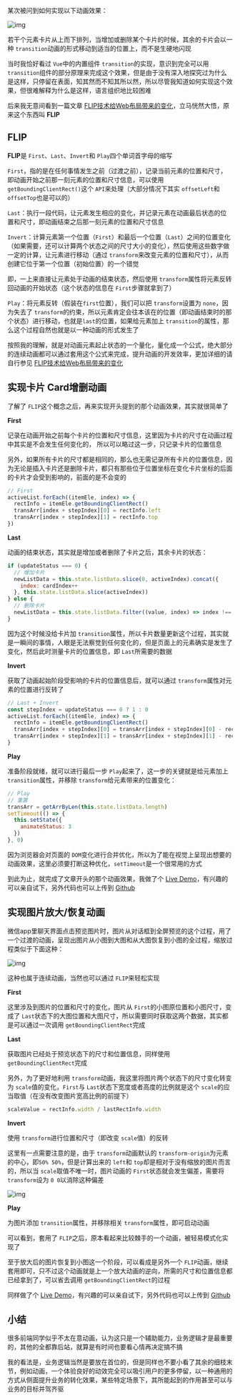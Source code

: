 某次被问到如何实现以下动画效果：

![img](card_2.gif)

若干个元素卡片从上而下排列，当增加或删除某个卡片的时候，其余的卡片会以一种 `transition`动画的形式移动到适当的位置上，而不是生硬地闪现

当时我恰好看过 `Vue`中的内置组件 `transition`的实现，意识到完全可以用 `transition`组件的部分原理来完成这个效果，但是由于没有深入地探究过为什么是这样，只停留在表面，知其然而不知其所以然，所以尽管我知道如何实现这个效果，但很难解释为什么是这样，语言组织地比较困难

后来我无意间看到一篇文章 [FLIP技术给Web布局带来的变化](https://www.w3cplus.com/javascript/animating-layouts-with-the-flip-technique.html)，立马恍然大悟，原来这个东西叫 **FLIP**

## FLIP

**FLIP**是 `First`、`Last`、`Invert`和 `Play`四个单词首字母的缩写

`First`，指的是在任何事情发生之前（过渡之前），记录当前元素的位置和尺寸，即动画开始之前那一刻元素的位置和尺寸信息，可以使用 `getBoundingClientRect()`这个 `API`来处理（大部分情况下其实 `offsetLeft`和 `offsetTop`也是可以的）

`Last`：执行一段代码，让元素发生相应的变化，并记录元素在动画最后状态的位置和尺寸，即动画结束之后那一刻元素的位置和尺寸信息

`Invert`：计算元素第一个位置（`First`）和最后一个位置（`Last`）之间的位置变化（如果需要，还可以计算两个状态之间的尺寸大小的变化），然后使用这些数字做一定的计算，让元素进行移动（通过 `transform`来改变元素的位置和尺寸），从而创建它位于第一个位置（初始位置）的一个错觉

即，一上来直接让元素处于动画的结束状态，然后使用 `transform`属性将元素反转回动画的开始状态（这个状态的信息在 `First`步骤就拿到了）

`Play`：将元素反转（假装在`first`位置），我们可以把 `transform`设置为 `none`，因为失去了 `transform`的约束，所以元素肯定会往本该在的位置（即动画结束时的那个状态）进行移动，也就是`last`的位置，如果给元素加上 `transition`的属性，那么这个过程自然也就是以一种动画的形式发生了

按照我的理解，就是对动画元素起止状态的一个量化，量化成一个公式，绝大部分的连续动画都可以通过套用这个公式来完成，提升动画的开发效率，更加详细的请自行参见 [FLIP技术给Web布局带来的变化](https://www.w3cplus.com/javascript/animating-layouts-with-the-flip-technique.html)

## 实现卡片 Card增删动画

了解了 `FLIP`这个概念之后，再来实现开头提到的那个动画效果，其实就很简单了

**First**

记录在动画开始之前每个卡片的位置和尺寸信息，这里因为卡片的尺寸在动画过程中其实是不会发生任何变化的， 所以可以略过这一步，只记录卡片的位置信息

另外，如果所有卡片的尺寸都是相同的，那么也无需记录所有卡片的位置信息，因为无论是插入卡片还是删除卡片，都只有那些位于位置坐标在变化卡片坐标的后面的卡片才会受到影响的，前面的是不会变的

```js
// First
activeList.forEach((itemEle, index) => {
  rectInfo = itemEle.getBoundingClientRect()
  transArr[index + stepIndex][0] = rectInfo.left
  transArr[index + stepIndex][1] = rectInfo.top
})
```

**Last**

动画的结束状态，其实就是增加或者删除了卡片之后，其余卡片的状态：

```js
if (updateStatus === 0) {
  // 增加卡片
  newListData = this.state.listData.slice(0, activeIndex).concat({
    index: cardIndex++
  }, this.state.listData.slice(activeIndex))
} else {
  // 删除卡片
  newListData = this.state.listData.filter((value, index) => index !== activeIndex)
}
```
因为这个时候没给卡片加 `transition`属性，所以卡片数量更新这个过程，其实就是一瞬间的事情，人眼是无法察觉到任何变化的，但是页面上的元素确实是发生了变化，然后此时测量卡片的位置信息，即 `Last`所需要的数据

**Invert**

获取了动画起始阶段受影响的卡片的位置信息后，就可以通过 `transform`属性对元素的位置进行反转了

```js
// Last + Invert
const stepIndex = updateStatus === 0 ? 1 : 0
activeList.forEach((itemEle, index) => {
  rectInfo = itemEle.getBoundingClientRect()
  transArr[index + stepIndex][0] = transArr[index + stepIndex][0] - rectInfo.left
  transArr[index + stepIndex][1] = transArr[index + stepIndex][1] - rectInfo.top
}
```

**Play**

准备阶段就绪，就可以进行最后一步 `Play`起来了，这一步的关键就是给元素加上 `transition`属性，并移除 `transform`给元素带来的位置变化：

```js
// Play
// 重置
transArr = getArrByLen(this.state.listData.length)
setTimeout(() => {
  this.setState({
    animateStatus: 3
  })
}, 0)
```
因为浏览器会对页面的 `DOM`变化进行合并优化，所以为了能在视觉上呈现出想要的动画效果，这里必须要打断这种优化，`setTimeout`是一个很常用的方式

到此为止，就完成了文章开头的那个动画效果，我做了个 [Live Demo](https://accforgit.github.io/flip/index.html)，有兴趣的可以亲自试下，另外代码也可以上传到 [Github](https://github.com/accforgit/blog-data/blob/master/FLIP/src/components/Card/index.js)

## 实现图片放大/恢复动画

微信app里聊天界面点击预览图片时，图片从对话框到全屏预览的这个过程，用了一个过渡的动画，呈现出图片从小图到大图和从大图恢复到小图的全过程，缩放过程类似于下面这种：

![img](flip_3.gif)

这种也属于连续动画，当然也可以通过 `FLIP`来轻松实现

**First**

这里涉及到图片的位置和尺寸的变化，图片从 `First`的小图原位置和小图尺寸，变成了 `Last`状态下的大图位置和大图尺寸，所以需要同时获取这两个数据，其实都是可以通过一次调用 `getBoundingClientRect`完成

**Last**

获取图片已经处于预览状态下的尺寸和位置信息，同样使用 `getBoundingClientRect`完成

另外，为了更好地利用 `transform`动画，我这里将图片两个状态下的尺寸变化转变为 `scale`值的变化，`First`与 `Last`状态下宽度或者高度的比例就是这个 `scale`的应当取值（在没有改变图片宽高比例的前提下）

```js
scaleValue = rectInfo.width / lastRectInfo.width
```

**Invert**

使用 `transform`进行位置和尺寸（即改变 `scale`值）的反转

这里有一点需要注意的是，由于 `transform`动画默认的 `transform-origin`为元素的中心，即`50% 50%`，但是计算出来的 `left`和 `top`却是相对于没有缩放的图片而言的，所以当 `scale`取值不唯一时，图片动画的 `First`状态就会发生偏差，需要将 `transform`设为 `0 0`以消除这种偏差

![img](preview_3.png)

**Play**

为图片添加 `transition`属性，并移除相关 `transform`属性，即可启动动画

可以看到，套用了 `FLIP`之后，原本看起来比较棘手的一个动画，被轻易模式化实现了

至于放大后的图片恢复到小图这一个阶段，可以看成是另外一个 `FLIP`动画，继续套用即可，只不过这个动画就是上一个放大动画的逆向，所需的尺寸和位置信息都已经拿到了，可以省去调用 `getBoundingClientRect`的过程

同样做了个 [Live Demo](https://accforgit.github.io/flip/index.html?showIndex=1)，有兴趣的可以亲自试下，另外代码也可以上传到 [Github](https://github.com/accforgit/blog-data/blob/master/FLIP/src/components/Preview/index.js)

## 小结

很多前端同学似乎不太在意动画，认为这只是一个辅助能力，业务逻辑才是最重要的，其他的全都靠后站，就算是有时间也要看心情再决定搞不搞

我的看法是，业务逻辑当然是要放在首位的，但是同样也不要小看了其余的细枝末节，例如动画，一个体验良好的动效完全可以吸引用户的更多停留，以一种通用的方式从侧面提升业务的转化效果，某些特定场景下，其所能起到的作用甚至可以与业务的目标并驾齐驱
